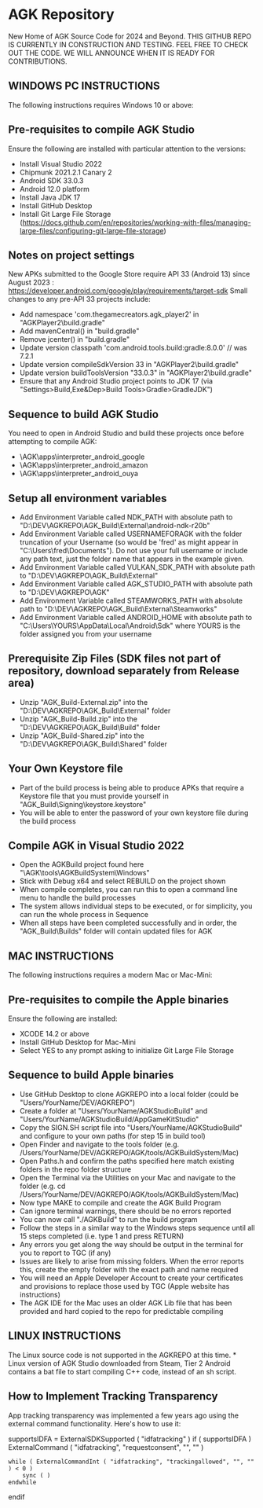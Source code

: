 # AGK Repository
New Home of AGK Source Code for 2024 and Beyond. THIS GITHUB REPO IS CURRENTLY IN CONSTRUCTION AND TESTING. FEEL FREE TO CHECK OUT THE CODE. WE WILL ANNOUNCE WHEN IT IS READY FOR CONTRIBUTIONS.

## WINDOWS PC INSTRUCTIONS
The following instructions requires Windows 10 or above:

## Pre-requisites to compile AGK Studio
Ensure the following are installed with particular attention to the versions:
- Install Visual Studio 2022
- Chipmunk 2021.2.1 Canary 2
- Android SDK 33.0.3
- Android 12.0 platform
- Install Java JDK 17
- Install GitHub Desktop
- Install Git Large File Storage (https://docs.github.com/en/repositories/working-with-files/managing-large-files/configuring-git-large-file-storage)

## Notes on project settings
New APKs submitted to the Google Store require API 33 (Android 13) since August 2023 : https://developer.android.com/google/play/requirements/target-sdk
Small changes to any pre-API 33 projects include:
- Add namespace 'com.thegamecreators.agk_player2' in "AGKPlayer2\build.gradle"
- Add mavenCentral() in "build.gradle"
- Remove jcenter() in "build.gradle"
- Update version classpath 'com.android.tools.build:gradle:8.0.0' // was 7.2.1
- Update version compileSdkVersion 33 in "AGKPlayer2\build.gradle"
- Update version buildToolsVersion "33.0.3" in "AGKPlayer2\build.gradle"
- Ensure that any Android Studio project points to JDK 17 (via "Settings>Build,Exe&Dep>Build Tools>Gradle>GradleJDK")

## Sequence to build AGK Studio
You need to open in Android Studio and build these projects once before attempting to compile AGK:
- \AGK\apps\interpreter_android_google
- \AGK\apps\interpreter_android_amazon
- \AGK\apps\interpreter_android_ouya 

## Setup all environment variables
- Add Environment Variable called NDK_PATH with absolute path to "D:\DEV\AGKREPO\AGK_Build\External\android-ndk-r20b"
- Add Environment Variable called USERNAMEFORAGK with the folder truncation of your Username (so would be 'fred' as might appear in "C:\Users\fred\Documents\"). Do not use your full username or include any path text, just the folder name that appears in the example given.
- Add Environment Variable called VULKAN_SDK_PATH with absolute path to "D:\DEV\AGKREPO\AGK_Build\External"
- Add Environment Variable called AGK_STUDIO_PATH with absolute path to "D:\DEV\AGKREPO\AGK"
- Add Environment Variable called STEAMWORKS_PATH with absolute path to "D:\DEV\AGKREPO\AGK_Build\External\Steamworks"
- Add Environment Variable called ANDROID_HOME with absolute path to "C:\Users\YOURS\AppData\Local\Android\Sdk" where YOURS is the folder assigned you from your username

## Prerequisite Zip Files (SDK files not part of repository, download separately from Release area)
- Unzip "AGK_Build-External.zip" into the "D:\DEV\AGKREPO\AGK_Build\External" folder
- Unzip "AGK_Build-Build.zip" into the "D:\DEV\AGKREPO\AGK_Build\Build" folder
- Unzip "AGK_Build-Shared.zip" into the "D:\DEV\AGKREPO\AGK_Build\Shared" folder

## Your Own Keystore file
- Part of the build process is being able to produce APKs that require a Keystore file that you must provide yourself in "AGK_Build\Signing\keystore.keystore"
- You will be able to enter the password of your own keystore file during the build process

## Compile AGK in Visual Studio 2022
- Open the AGKBuild project found here "\AGK\tools\AGKBuildSystem\Windows"
- Stick with Debug x64 and select REBUILD on the project shown
- When compile completes, you can run this to open a command line menu to handle the build processes
- The system allows individual steps to be executed, or for simplicity, you can run the whole process in Sequence
- When all steps have been completed successfully and in order, the "AGK_Build\Builds" folder will contain updated files for AGK

## MAC INSTRUCTIONS
The following instructions requires a modern Mac or Mac-Mini:

## Pre-requisites to compile the Apple binaries
Ensure the following are installed:
- XCODE 14.2 or above
- Install GitHub Desktop for Mac-Mini
- Select YES to any prompt asking to initialize Git Large File Storage

## Sequence to build Apple binaries
- Use GitHub Desktop to clone AGKREPO into a local folder (could be "Users/YourName/DEV/AGKREPO")
- Create a folder at "Users/YourName/AGKStudioBuild" and "Users/YourName/AGKStudioBuild/AppGameKitStudio"
- Copy the SIGN.SH script file into "Users/YourName/AGKStudioBuild" and configure to your own paths (for step 15 in build tool)
- Open Finder and navigate to the tools folder (e.g. /Users/YourName/DEV/AGKREPO/AGK/tools/AGKBuildSystem/Mac)
- Open Paths.h and confirm the paths specified here match existing folders in the repo folder structure
- Open the Terminal via the Utilities on your Mac and navigate to the folder (e.g. cd  /Users/YourName/DEV/AGKREPO/AGK/tools/AGKBuildSystem/Mac)
- Now type MAKE to compile and create the AGK Build Program
- Can ignore terminal warnings, there should be no errors reported
- You can now call "./AGKBuild" to run the build program
- Follow the steps in a similar way to the Windows steps sequence until all 15 steps completed (i.e. type 1 and press RETURN)
- Any errors you get along the way should be output in the terminal for you to report to TGC (if any)
- Issues are likely to arise from missing folders. When the error reports this, create the empty folder with the exact path and name required
- You will need an Apple Developer Account to create your certificates and provisions to replace those used by TGC (Apple website has instructions)
- The AGK IDE for the Mac uses an older AGK Lib file that has been provided and hard copied to the repo for predictable compiling

## LINUX INSTRUCTIONS
The Linux source code is not supported in the AGKREPO at this time. * Linux version of AGK Studio downloaded from Steam, Tier 2 Android contains a bat file to start compiling C++ code, instead of an sh script.

## How to Implement Tracking Transparency 
App tracking transparency was implemented a few years ago using the external command functionality. Here's how to use it:

supportsIDFA = ExternalSDKSupported ( "idfatracking" )
if ( supportsIDFA )
    ExternalCommand ( "idfatracking", "requestconsent", "", "" )

    while ( ExternalCommandInt ( "idfatracking", "trackingallowed", "", "" ) < 0 )
        sync ( )
    endwhile
endif
